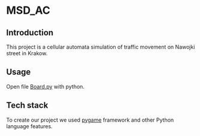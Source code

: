 # MSD_AC
## Introduction
This project is a cellular automata simulation of traffic movement on Nawojki street in Krakow.  

## Usage
Open file [Board.py](Board.py) with python.

## Tech stack
To create our project we used [pygame](https://www.pygame.org/news) framework and other Python language features. 
